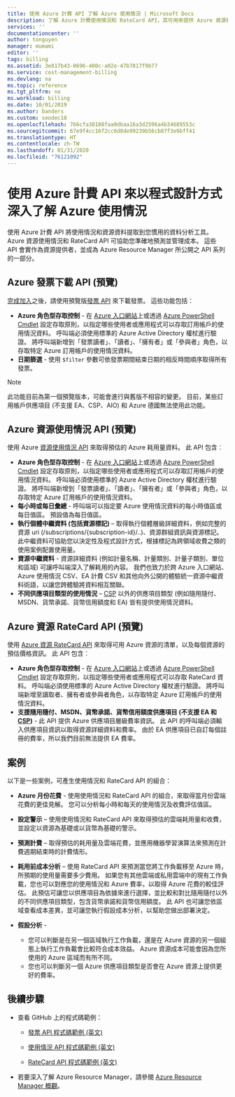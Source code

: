 ```yaml
---
title: 使用 Azure 計費 API 了解 Azure 使用情況 | Microsoft Docs
description: 了解 Azure 計費使用情況和 RateCard API，其可用來提供 Azure 資源耗用量和趨勢的見解。
services: ''
documentationcenter: ''
author: tonguyen
manager: mumami
editor: ''
tags: billing
ms.assetid: 3e817b43-0696-400c-a02e-47b7817f9b77
ms.service: cost-management-billing
ms.devlang: na
ms.topic: reference
ms.tgt_pltfrm: na
ms.workload: billing
ms.date: 10/01/2019
ms.author: banders
ms.custom: seodec18
ms.openlocfilehash: 766cfa38108faa0dbaa16a3d2596a4b34689553c
ms.sourcegitcommit: 67e9f4cc16f2cc6d8de99239b56cb87f3e9bff41
ms.translationtype: HT
ms.contentlocale: zh-TW
ms.lasthandoff: 01/31/2020
ms.locfileid: "76121092"
---
```

# <a name="use-azure-billing-apis-to-programmatically-get-insight-into-your-azure-usage"></a>使用 Azure 計費 API 來以程式設計方式深入了解 Azure 使用情況
使用 Azure 計費 API 將使用情況和資源資料提取到您慣用的資料分析工具。 Azure 資源使用情況和 RateCard API 可協助您準確地預測並管理成本。 這些 API 會實作為資源提供者，並成為 Azure Resource Manager 所公開之 API 系列的一部分。  

## <a name="azure-invoice-download-api-preview"></a>Azure 發票下載 API (預覽)
[完成加入](manage-billing-access.md#opt-in)之後，請使用預覽版[發票 API](/rest/api/billing) 來下載發票。 這些功能包括：

* **Azure 角色型存取控制** - 在 [Azure 入口網站](https://portal.azure.com)上或透過 [Azure PowerShell Cmdlet](/powershell/azure/overview) 設定存取原則，以指定哪些使用者或應用程式可以存取訂用帳戶的使用情況資料。 呼叫端必須使用標準的 Azure Active Directory 權杖進行驗證。 將呼叫端新增到「發票讀者」、「讀者」、「擁有者」或「參與者」角色，以存取特定 Azure 訂用帳戶的使用情況資料。
* **日期篩選** - 使用 `$filter` 參數可依發票期間結束日期的相反時間順序取得所有發票。

> [!NOTE]
> 此功能目前為第一個預覽版本，可能會進行與舊版不相容的變更。 目前，某些訂用帳戶供應項目 (不支援 EA、CSP、AIO) 和 Azure 德國無法使用此功能。

## <a name="azure-resource-usage-api-preview"></a>Azure 資源使用情況 API (預覽)
使用 Azure [資源使用情況 API](/previous-versions/azure/reference/mt219003(v=azure.100)) 來取得預估的 Azure 耗用量資料。 此 API 包含︰

* **Azure 角色型存取控制** - 在 [Azure 入口網站](https://portal.azure.com)上或透過 [Azure PowerShell Cmdlet](/powershell/azure/overview) 設定存取原則，以指定哪些使用者或應用程式可以存取訂用帳戶的使用情況資料。 呼叫端必須使用標準的 Azure Active Directory 權杖進行驗證。 將呼叫端新增到「發票讀者」、「讀者」、「擁有者」或「參與者」角色，以存取特定 Azure 訂用帳戶的使用情況資料。
* **每小時或每日彙總** - 呼叫端可以指定要 Azure 使用情況資料的每小時值區或每日值區。 預設值為每日值區。
* **執行個體中繼資料 (包括資源標記)** – 取得執行個體層級詳細資料，例如完整的資源 uri (/subscriptions/{subscription-id}/..)、資源群組資訊與資源標記。 此中繼資料可協助您以決定性及程式設計方式，根據標記為跨領域收費之類的使用案例配置使用量。
* **資源中繼資料** - 資源詳細資料 (例如計量名稱、計量類別、計量子類別、單位和區域) 可讓呼叫端深入了解耗用的內容。 我們也致力於跨 Azure 入口網站、Azure 使用情況 CSV、EA 計費 CSV 和其他向外公開的體驗統一資源中繼資料術語，以讓您跨體驗將資料相互關聯。
* **不同供應項目類型的使用情況** – [CSP](https://docs.microsoft.com/partner-center) 以外的供應項目類型 (例如隨用隨付、MSDN、貨幣承諾、貨幣信用額度和 EA) 皆有提供使用情況資料。

## <a name="azure-resource-ratecard-api-preview"></a>Azure 資源 RateCard API (預覽)
使用 [Azure 資源 RateCard API](/previous-versions/azure/reference/mt219005(v=azure.100)) 來取得可用 Azure 資源的清單，以及每個資源的預估價格資訊。 此 API 包含︰

* **Azure 角色型存取控制** - 在 [Azure 入口網站](https://portal.azure.com)上或透過 [Azure PowerShell Cmdlet](/powershell/azure/overview) 設定存取原則，以指定哪些使用者或應用程式可以存取 RateCard 資料。 呼叫端必須使用標準的 Azure Active Directory 權杖進行驗證。 將呼叫端新增至讀取者、擁有者或參與者角色，以存取特定 Azure 訂用帳戶的使用情況資料。
* **支援隨用隨付、MSDN、貨幣承諾、貨幣信用額度供應項目 (不支援 EA 和 [CSP](https://docs.microsoft.com/partner-center))** - 此 API 提供 Azure 供應項目層級費率資訊。  此 API 的呼叫端必須輸入供應項目資訊以取得資源詳細資料和費率。 由於 EA 供應項目已自訂每個註冊的費率，所以我們目前無法提供 EA 費率。

## <a name="scenarios"></a>案例
以下是一些案例，可產生使用情況和 RateCard API 的組合：

* **Azure 月份花費** - 使用使用情況和 RateCard API 的組合，來取得當月份雲端花費的更佳見解。 您可以分析每小時和每天的使用情況及收費評估值區。
* **設定警示** – 使用使用情況和 RateCard API 來取得預估的雲端耗用量和收費，並設定以資源為基礎或以貨幣為基礎的警示。
* **預測計費** – 取得預估的耗用量及雲端花費，並應用機器學習演算法來預測在計費週期結束時的計費情形。
* **耗用前成本分析** – 使用 RateCard API 來預測當您將工作負載移至 Azure 時，所預期的使用量需要多少費用。 如果您有其他雲端或私用雲端中的現有工作負載，您也可以對應您的使用情況和 Azure 費率，以取得 Azure 花費的較佳評估。 此預估可讓您以供應項目為依據來進行選擇，並比較和對比隨用隨付以外的不同供應項目類型，包含貨幣承諾和貨幣信用額度。 此 API 也可讓您依區域查看成本差異，並可讓您執行假設成本分析，以幫助您做出部署決定。
* **假設分析** -

  * 您可以判斷是在另一個區域執行工作負載，還是在 Azure 資源的另一個組態上執行工作負載會比較符合成本效益。 Azure 資源成本可能會因為您所使用的 Azure 區域而有所不同。
  * 您也可以判斷另一個 Azure 供應項目類型是否會在 Azure 資源上提供更好的費率。


## <a name="next-steps"></a>後續步驟
* 查看 GitHub 上的程式碼範例：
  * [發票 API 程式碼範例 (英文)](https://go.microsoft.com/fwlink/?linkid=845124)

  * [使用情況 API 程式碼範例 (英文)](https://github.com/Azure-Samples/billing-dotnet-usage-api)

  * [RateCard API 程式碼範例 (英文)](https://github.com/Azure-Samples/billing-dotnet-ratecard-api)

* 若要深入了解 Azure Resource Manager，請參閱 [Azure Resource Manager 概觀](../../azure-resource-manager/management/overview.md)。
